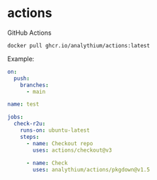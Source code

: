 # actions
GitHub Actions

`docker pull ghcr.io/analythium/actions:latest`

Example:

```yaml
on:
  push:
    branches:
      - main

name: test

jobs:
  check-r2u:
    runs-on: ubuntu-latest
    steps:
      - name: Checkout repo
        uses: actions/checkout@v3
        
      - name: Check
        uses: analythium/actions/pkgdown@v1.5
```